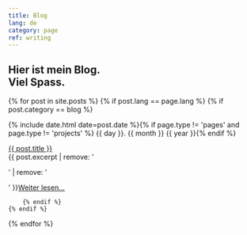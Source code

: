```yaml
---
title: Blog
lang: de
category: page
ref: writing
---
```



<h2 class="headline">Hier ist mein Blog.<br>Viel Spass.</h2>

{% for post in site.posts %}
	{% if post.lang == page.lang %}
		{% if post.category == blog %}

<div>

{% include date.html date=post.date %}{% if page.type != 'pages' and page.type != 'projects' %}
<time class="post-container__date">{{ day }}. {{ month }} {{ year }}</time>{% endif %}

<div class="post-container__title"><a href="{{ post.url }}">
{{ post.title }}</a></div>

<div class="post-container__text">
{{ post.excerpt | remove: '<p>' | remove: '</p>' }}<a href="{{ post.url }}">Weiter lesen...</a></div>

		{% endif %}
	{% endif %}
{% endfor %}

</div>
